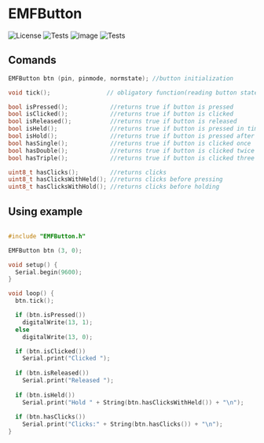 # EMFButton

![License](https://img.shields.io/badge/License-MIT-blue)
![Tests](https://img.shields.io/github/languages/top/80Stepko08/EMFButton)
![image](https://user-images.githubusercontent.com/26786944/194292846-aae91c5a-4516-4b27-a5f5-cba0ad0a48a4.png)
![Tests](https://img.shields.io/github/last-commit/80Stepko08/EMFButton)
## Comands
```cpp
EMFButton btn (pin, pinmode, normstate); //button initialization

void tick();                // obligatory function(reading button state)

bool isPressed();            //returns true if button is pressed
bool isClicked();            //returns true if button is clicked
bool isReleased();           //returns true if button is released
bool isHeld();               //returns true if button is pressed in timeout
bool isHold();               //returns true if button is pressed after timeout
bool hasSingle();            //returns true if button is clicked once
bool hasDouble();            //returns true if button is clicked twice
bool hasTriple();            //returns true if button is clicked three times

uint8_t hasClicks();         //returns clicks 
uint8_t hasClicksWithHeld(); //returns clicks before pressing
uint8_t hasClicksWithHold(); //returns clicks before holding
```
## Using example
```cpp

#include "EMFButton.h"

EMFButton btn (3, 0);

void setup() {
  Serial.begin(9600);
}

void loop() {
  btn.tick();

  if (btn.isPressed())
    digitalWrite(13, 1);
  else
    digitalWrite(13, 0);

  if (btn.isClicked())
    Serial.print("Clicked ");
  
  if (btn.isReleased())
    Serial.print("Released ");
  
  if (btn.isHeld())
    Serial.print("Hold " + String(btn.hasClicksWithHeld()) + "\n");
  
  if (btn.hasClicks())
    Serial.print("Clicks:" + String(btn.hasClicks()) + "\n");
}

```

